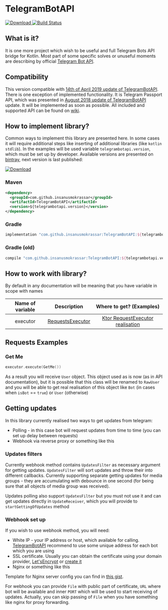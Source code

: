 # TelegramBotAPI

[![Download](https://api.bintray.com/packages/insanusmokrassar/StandardRepository/TelegramBotAPI/images/download.svg) ](https://bintray.com/insanusmokrassar/StandardRepository/TelegramBotAPI/_latestVersion)
[![Build Status](https://jenkins.insanusmokrassar.space/buildStatus/icon?job=TelegramBotAPI_master__publishing)](https://jenkins.insanusmokrassar.space/job/TelegramBotAPI_master__publishing/)

## What is it?

It is one more project which wish to be useful and full Telegram Bots API bridge for Kotlin. Most part of some specific
solves or unuseful moments are describing by official [Telegram Bot API](https://core.telegram.org/bots/api).

## Compatibility

This version compatible with [14th of April 2019 update of TelegramBotAPI](https://core.telegram.org/bots/api#april-14-2019). There is one exception of implemented functionality. It is Telegram Passport API, which was presented in [August 2018 update of TelegramBotAPI](https://core.telegram.org/bots/api#august-27-2018) update. It will be implemented as soon as possible. All included and supported API
can be found on [wiki](https://github.com/InsanusMokrassar/TelegramBotAPI/wiki/Included-API).

## How to implement library?

Common ways to implement this library are presented here. In some cases it will require additional steps
like inserting of additional libraries (like `kotlin stdlib`). In the examples will be used variable
`telegrambotapi.version`, which must be set up by developer. Available versions are presented on
[bintray](https://bintray.com/insanusmokrassar/StandardRepository/TelegramBotAPI), next version is last published:

[![Download](https://api.bintray.com/packages/insanusmokrassar/StandardRepository/TelegramBotAPI/images/download.svg) ](https://bintray.com/insanusmokrassar/StandardRepository/TelegramBotAPI/_latestVersion)

### Maven

```xml
<dependency>
  <groupId>com.github.insanusmokrassar</groupId>
  <artifactId>TelegramBotAPI</artifactId>
  <version>${telegrambotapi.version}</version>
</dependency>
```

### Gradle

```groovy
implementation "com.github.insanusmokrassar:TelegramBotAPI:${telegrambotapi.version}"
```

### Gradle (old)

```groovy
compile "com.github.insanusmokrassar:TelegramBotAPI:${telegrambotapi.version}"
```

## How to work with library?

By default in any documentation will be meaning that you have variable in scope with names

| Name of variable | Description | Where to get? (Examples) |
|:----------------:|:-----------:|:------------------------:|
| executor | [RequestsExecutor](src/main/kotlin/com/github/insanusmokrassar/TelegramBotAPI/bot/RequestsExecutor.kt) | [Ktor RequestExecutor realisation](src/main/kotlin/com/github/insanusmokrassar/TelegramBotAPI/bot/Ktor/KtorRequestsExecutor.kt) |

## Requests Examples

### Get Me

```kotlin
executor.execute(GetMe())
```

As a result you will receive `User` object. This object used as is now (as in API documentation), but it is possible
that this class will be renamed to `RawUser` and you will be able to get real realisation of this object like `Bot` (in
cases when `isBot` == `true`) or `User` (otherwise)

## Getting updates

In this library currently realised two ways to get updates from telegram:

* Polling - in this case bot will request updates from time to time (you can set up delay between requests)
* Webhook via reverse proxy or something like this

### Updates filters

Currently webhook method contains `UpdatesFilter` as necessary argument for getting updates.
`UpdatesFilter` will sort updates and throw their into different callbacks. Currently supporting
separate getting updates for media groups - they are accumulating with debounce in one second
(for being sure that all objects of media group was received).

Updates polling also support `UpdatesFilter` but you must not use it and can get updates directly
in `UpdateReceiver`, which you will provide to `startGettingOfUpdates` method

### Webhook set up

If you wish to use webhook method, you will need:

* White IP - your IP address or host, which available for calling. [TelegramBotAPI](https://core.telegram.org/bots/api#setwebhook)
recommend to use some unique address for each bot which you are using
* SSL certificate. Usually you can obtain the certificate using your domain provider, [Let'sEncrypt](https://letsencrypt.org/) or [create it](https://core.telegram.org/bots/self-signed)
* Nginx or something like this

Template for Nginx server config you can find in [this gist](https://gist.github.com/InsanusMokrassar/fcc6e09cebd07e46e8f0fdec234750c4#file-nginxssl-conf).

For webhook you can provide `File` with public part of certificate, `URL` where bot will be available and inner `PORT` which
will be used to start receiving of updates. Actually, you can skip passing of `File` when you have something like
nginx for proxy forwarding.

